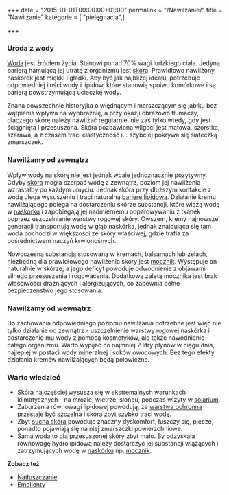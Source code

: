 +++
date = "2015-01-01T00:00:00+01:00"
permalink = "/Nawilżanie/"
title = "Nawilżanie"
kategorie = [ "pielęgnacja",]

+++

### Uroda z wody

[Woda](/atopedia/Woda "wikilink") jest źródłem życia. Stanowi ponad 70% wagi ludzkiego ciała. Jedyną barierą hamującą jej utratę z organizmu jest [skóra](/atopedia/skóra "wikilink"). Prawidłowo nawilżony naskórek jest miękki i gładki. Aby być jak najbliżej ideału, potrzebuje odpowiedniej ilości wody i lipidów, które stanowią spoiwo komórkowe i są barierą powstrzymującą ucieczkę wody.

Znana powszechnie historyjka o więdnącym i marszczącym się jabłku bez wątpienia wpływa na wyobraźnię, a przy okazji obrazowo tłumaczy, dlaczego skórę należy nawilżać regularnie, nie zaś tylko wtedy, gdy jest ściągnięta i przesuszona. Skóra pozbawiona wilgoci jest matowa, szorstka, szarawa, a z czasem traci elastyczność i... szybciej pokrywa się siateczką zmarszczek.

### Nawilżamy od zewnątrz

Wpływ wody na skórę nie jest jednak wcale jednoznacznie pozytywny. Gdyby [skóra](/atopedia/skóra "wikilink") mogła czerpać wodę z zewnątrz, poziom jej nawilżenia wzrastałby po każdym umyciu. Jednak skóra przy dłuższym kontakcie z wodą ulega wysuszeniu i traci naturalną [barierę lipidową](/atopedia/płaszcz_lipidowy "wikilink"). Działanie kremu nawilżającego polega na dostarczeniu skórze substancji, które wiążą wodę w [naskórku](/atopedia/naskórek "wikilink") i zapobiegają jej nadmiernemu odparowywaniu z tkanek poprzez uszczelnianie warstwy rogowej skóry. Owszem, kremy najnowszej generacji transportują wodę w głąb naskórka, jednak znajdująca się tam woda pochodzi w większości ze skóry właściwej, gdzie trafia za pośrednictwem naczyń krwionośnych.

Nowoczesną substancją stosowaną w kremach, balsamach lub żelach, niezbędną dla prawidłowego nawilżenia skóry jest [mocznik](/atopedia/mocznik "wikilink"). Występuje on naturalnie w skórze, a jego deficyt powoduje odwodnienie z objawami silnego przesuszenia i rogowacenia. Dodatkową zaletą mocznika jest brak właściwości drażniących i alergizujących, co zapewnia pełne bezpieczeństwo jego stosowania.

### Nawilżamy od wewnątrz

Do zachowania odpowiedniego poziomu nawilżania potrzebne jest więc nie tylko działanie od zewnątrz - uszczelnienie warstwy rogowej naskórka i dostarczenie mu wody z pomocą kosmetyków, ale także nawodnienie całego organizmu. Warto wypijać co najmniej 2 litry płynów w ciągu dnia, najlepiej w postaci wody mineralnej i soków owocowych. Bez tego efekty działania kremów nawilżających będą połowiczne.

### Warto wiedzieć

-   Skóra najczęściej wysusza się w ekstremalnych warunkach klimatycznych - na mrozie, wietrze, słońcu, podczas wizyty w [solarium](/atopedia/solarium "wikilink").
-   Zaburzenia równowagi lipidowej powodują, że [warstwa ochronna](/atopedia/płaszcz_lipidowy "wikilink") przestaje być szczelna i skóra zbyt szybko traci wodę.
-   Zbyt [sucha skóra](/atopedia/sucha_skóra "wikilink") powoduje znaczny dyskomfort, łuszczy się, piecze, ponadto pojawiają się na niej zmarszczki powierzchniowe.
-   Sama woda to dla przesuszonej skóry zbyt mało. By odzyskała równowagę hydrolipidową należy dostarczyć jej substancji wiążących i zatrzymujących wodę w [naskórku](/atopedia/naskórek "wikilink") np. [mocznik](/atopedia/mocznik "wikilink").

**Zobacz też**

-   [Natłuszczanie](/atopedia/Natłuszczanie "wikilink")
-   [Emolienty](/atopedia/Emolienty "wikilink")
